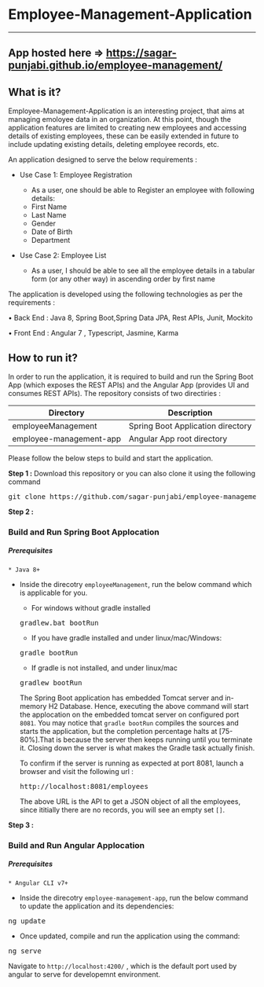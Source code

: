 Employee-Management-Application
==========================

-------------------------------------------------------------------------------------
App hosted here => https://sagar-punjabi.github.io/employee-management/
-------------------------------------------------------------------------------------

## What is it?

Employee-Management-Application is an interesting project, that aims at managing emoloyee data in an organization. At this point, though the application features are limited to creating new employees and accessing details of existing employees, these can be easily extended in future to include updating existing details, deleting employee records, etc.

An application designed to serve the below requirements :

* Use Case 1: Employee Registration
	* As a user, one should be able to Register an employee with following details:
	* First Name 
	* Last Name 
	* Gender 
	* Date of Birth 
	* Department
	
* Use Case 2: Employee List 
	* As a user, I should be able to see all the employee details in a tabular form (or any other way) in ascending order by first name 

 The application is developed using the following technologies as per the requirements :
 
 •	Back End  : Java 8, Spring Boot,Spring Data JPA, Rest APIs, Junit, Mockito
 
 •	Front End : Angular 7 , Typescript, Jasmine, Karma 
 

 
## How to run it?

In order to run the application, it is required to build and run the Spring Boot App (which exposes the REST APIs) and the Angular App (provides UI and consumes REST APIs).
The repository consists of two directiries :

Directory|Description
---------|------------
employeeManagement|Spring Boot Application directory
employee-management-app|Angular App root directory

Please follow the below steps to build and start the application.


**Step 1 :** 
Download this repository or you can also clone it using the following command 
<pre>git clone https://github.com/sagar-punjabi/employee-management.git</pre>


**Step 2 :**
### Build and Run Spring Boot Applocation
##### Prerequisites
    * Java 8+
    
  * Inside the direcotry `employeeManagement`, run the below command which is applicable for you.


    * For windows without gradle installed
    <pre>gradlew.bat bootRun</pre>
    * If you have gradle installed and under linux/mac/Windows:
    <pre>gradle bootRun</pre>
    * If gradle is not installed, and under linux/mac
    <pre>gradlew bootRun</pre>
    
    The Spring Boot application has embedded Tomcat server and in-memory H2 Database. Hence, executing the above command will start the applocation on the embedded tomcat server on configured port `8081`.
    You may notice that `gradle bootRun` compiles the sources and starts the application, but the completion percentage halts at [75-80%].That is because the server then keeps running until you terminate it. Closing down the server is what makes the Gradle task actually finish.
    
    To confirm if the server is running as expected at port 8081, launch a browser and visit the following url :
    <pre>http://localhost:8081/employees</pre>
    The above URL is the API to get a JSON object of all the employees, since ititially there are no records, you will see an empty set `[]`.
    
**Step 3 :**
### Build and Run Angular Applocation
##### Prerequisites
    * Angular CLI v7+
    
  * Inside the direcotry `employee-management-app`, run the below command to update the application and its dependencies:
  <pre>ng update</pre>
  
  * Once updated, compile and run the application using the command:
  <pre>ng serve</pre>
  
  Navigate to `http://localhost:4200/` , which is the default port used by angular to serve for developemnt environment.
    



  



